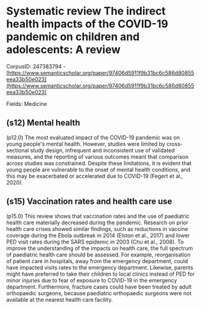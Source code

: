 # Systematic review The indirect health impacts of the COVID-19 pandemic on children and adolescents: A review

CorpusID: 247383794 - [https://www.semanticscholar.org/paper/97406d5911f9b31bc6c586d80855eea33b50e023](https://www.semanticscholar.org/paper/97406d5911f9b31bc6c586d80855eea33b50e023)

Fields: Medicine

## (s12) Mental health
(p12.0) The most evaluated impact of the COVID-19 pandemic was on young people's mental health. However, studies were limited by cross-sectional study design, infrequent and inconsistent use of validated measures, and the reporting of various outcomes meant that comparison across studies was constrained. Despite these limitations, it is evident that young people are vulnerable to the onset of mental health conditions, and this may be exacerbated or accelerated due to COVID-19 (Fegert et al., 2020).
## (s15) Vaccination rates and health care use
(p15.0) This review shows that vaccination rates and the use of paediatric health care materially decreased during the pandemic. Research on prior health care crises showed similar findings, such as reductions in vaccine coverage during the Ebola outbreak in 2014 (Elston et al., 2017) and lower PED visit rates during the SARS epidemic in 2003 (Chu et al., 2008). To improve the understanding of the impacts on health care, the full spectrum of paediatric health care should be assessed. For example, reorganisation of patient care in hospitals, away from the emergency department, could have impacted visits rates to the emergency department. Likewise, parents might have preferred to take their children to local clinics instead of PED for minor injuries due to fear of exposure to COVID-19 in the emergency department. Furthermore, fracture cases could have been treated by adult orthopaedic surgeons, because paediatric orthopaedic surgeons were not available at the nearest health care facility.
